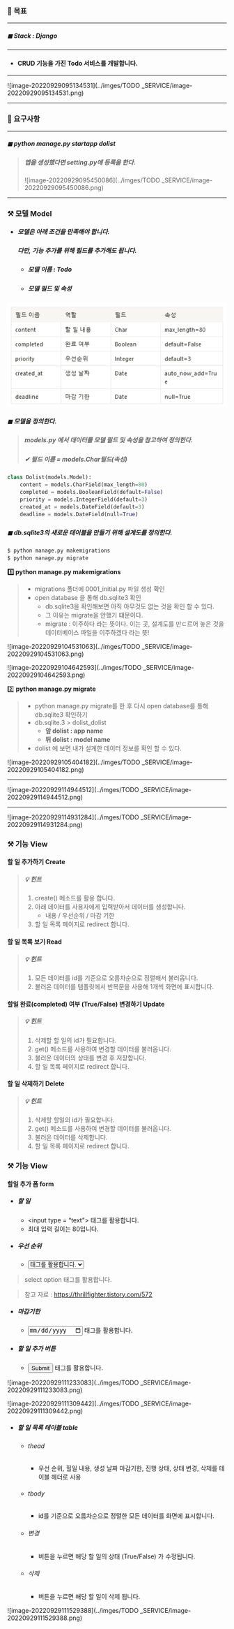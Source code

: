 ### 🌾 목표 

---

##### ◼ Stack : Django 

---

* #### CRUD 기능을 가진 Todo 서비스를 개발합니다.

---

![image-20220929095134531](../imges/TODO _SERVICE/image-20220929095134531.png)

---

### 🌾 요구사항 

---

##### ◼ python manage.py startapp dolist 

> ##### 앱을 생성했다면 setting.py에 등록을 한다. 
>
> ![image-20220929095450086](../imges/TODO _SERVICE/image-20220929095450086.png)

---

### ⚒ 모델 Model 

* ##### 모델은 아래 조건을 만족해야 합니다. 

  ##### 다만, 기능 추가를 위해 필드를 추가해도 됩니다. 

  * #####  모델 이름 : Todo 

  * ##### 모델 필드 및 속성 

<img src="../imges/TODO _SERVICE/image-20220929095157035.png" alt="image-20220929095157035" style="zoom:150%;" />

##### ◼ 모델을 정의한다. 

> #####  models.py 에서 데이터를 모델 필드 및 속성을 참고하여 정의한다. 
>
> ##### ✔ 필드 이름 = models.Char필드(속성)

```python
class Dolist(models.Model):
    content = models.CharField(max_length=80)
    completed = models.BooleanField(default=False)
    priority = models.IntegerField(default=3)
    created_at = models.DateField(default=3)
    deadline = models.DateField(null=True)
```

##### 

##### ◼ db.sqlite3의 새로운 테이블을 만들기 위해 설계도를 정의한다. 

```bash
$ python manage.py makemigrations
$ python manage.py migrate
```

**1️⃣ python manage.py makemigrations**

> * migrations 폴더에 0001_initial.py 파일 생성 확인 
> * open database 을 통해 db.sqlite3 확인 
>   * db.sqlite3을 확인해보면 아직 아무것도 없는 것을 확인 할 수 있다. 
>   * 그 이유는 migrate을 안했기 떄문이다. 
>   * migrate :  이주하다 라는 뜻이다. 이는 곳, 설계도를 만ㄷ르어 놓은 것을 데이터베이스 파일을 이주하겠다 라는 뜻!

![image-20220929104531063](../imges/TODO _SERVICE/image-20220929104531063.png)

![image-20220929104642593](../imges/TODO _SERVICE/image-20220929104642593.png)

2️⃣ **python manage.py migrate**

> * python manage.py migrate를 한 후 다시 open database를 통해 db.sqlite3 확인하기 
> * db.sqlite.3 > dolist_dolist 
>   * **앞 dolist : app name** 
>   * **뒤 dolist :  model name**
> * dolist 에 보면 내가 설계한 데이터 정보를 확인 할 수 있다. 

![image-20220929105404182](../imges/TODO _SERVICE/image-20220929105404182.png)



---

![image-20220929114944512](../imges/TODO _SERVICE/image-20220929114944512.png)

---



![image-20220929114931284](../imges/TODO _SERVICE/image-20220929114931284.png)













### ⚒ 기능 View

#### 할 일 추가하기 Create 

> ##### 💡 힌트 
>
> 1. create() 메소드를 활용 합니다. 
> 2. 아래 데이터를 사용자에게 입력받아서 데이터를 생성합니다. 
>    * 내용 / 우선순위 / 마감 기한 
> 3. 할 일 목록 페이지로 redirect 합니다. 



#### 할 일 목록 보기 Read

> ##### 💡 힌트
>
> 1.  모든 데이터를 id를 기준으로 오름차순으로 정렬해서 불러옵니다. 
> 2. 불러온 데이터를 템플릿에서 반복문을 사용해 1개씩 화면에 표시합니다. 



#### 할일 완료(completed) 여부 (True/False) 변경하기 Update

> ##### 💡 힌트 
>
> 1. 삭제할 할 일의 id가 필요합니다. 
> 2. get() 메소드를 사용하여 변경할 데이터를 불러옵니다. 
> 3. 불러운 데이터의 상태를 변경 후 저장합니다. 
> 4. 할 일 목록 페이지로 redirect 합니다. 



#### 할 일 삭제하기 Delete

> ##### 💡 힌트
>
> 1. 삭제할 할일의 id가 필요합니다. 
> 2. get() 메소드를 사용하여 변경할 데이터를 불러옵니다. 
> 3. 불러온 데이터를 삭제합니다. 
> 4. 할 일 목록 페이지로 redirect 합니다. 





### ⚒ 기능 View



#### 할일 추가 폼 form 

* ##### 할 일 

  * <input type = “text"> 태그를 활용합니다. 
  * 최대 입력 길이는 80입니다.



* ##### 우선 순위 

  * <select> <option> 태그를 활용합니다.

> select option 태그를 활용합니다. 

> 참고 자료 : https://thrillfighter.tistory.com/572



* ##### 마감기한 

  * <input type="date"> 태그를 활용합니다.



* #####  할 일 추가 버튼 

  * <input type="submit"> 태그를 활용합니다.



![image-20220929111233083](../imges/TODO _SERVICE/image-20220929111233083.png)

![image-20220929111309442](../imges/TODO _SERVICE/image-20220929111309442.png)



* #####  할 일 목록 테이블 table

  * ###### thead

    * 우선 순위, 힐일 내용, 생성 날짜 마감기한, 진행 상태, 상태 변경, 삭제를 테이블 헤더로 사용 

  * ###### tbody 

    * id를 기준으로 오름차순으로 정렬한 모든 데이터를 화면에 표시합니다. 

  * ###### 변경 

    * 버튼을 누르면 해당 할 일의 상태 (True/False) 가 수정됩니다. 

  * ###### 삭제 

    * 버튼을 누르면 해당 할 일이 삭제 됩니다. 

![image-20220929111529388](../imges/TODO _SERVICE/image-20220929111529388.png)